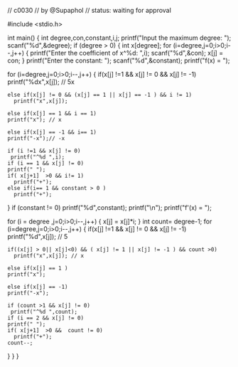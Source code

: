 // c0030
// by @Supaphol
// status: waiting for approval

#include <stdio.h>

int main()
{
  int degree,con,constant,i,j;
  printf("Input the maximum degree: ");
  scanf("%d",&degree);
  if (degree > 0)
  {
  int x[degree];
  for (i=degree,j=0;i>0;i--,j++)
  {
    printf("Enter the coefficient of x^%d: ",i);
    scanf("%d",&con);
    x[j] = con;
  }
  printf("Enter the constant: ");
  scanf("%d",&constant);
  printf("f(x) = ");
  
  for (i=degree,j=0;i>0;i--,j++)
   {
    if(x[j] !=1 && x[j] != 0 && x[j] != -1)
    printf("%dx",x[j]); // 5x
    
    else if(x[j] != 0 && (x[j] == 1 || x[j] == -1 ) && i != 1)
      printf("x",x[j]);
      
    else if(x[j] == 1 && i == 1)
    printf("x"); // x
    
    else if(x[j] == -1 && i== 1)
    printf("-x");// -x
    
    if (i !=1 && x[j] != 0)
     printf("^%d ",i);
    if (i == 1 && x[j] != 0)
    printf(" ");
    if( x[j+1]  >0 && i!= 1)
      printf("+");
    else if(i== 1 && constant > 0 )
      printf("+");

   }
   if (constant != 0)
   printf("%d",constant);
  printf("\n");
printf("f'(x) = ");
   
  for (i = degree ,j=0;i>0;i--,j++)
  {
    x[j] = x[j]*i;
  }
  int count= degree-1;
  for (i=degree,j=0;i>0;i--,j++)
   {
    if(x[j] !=1 && x[j] != 0 && x[j] != -1)
    printf("%d",x[j]); // 5
    
    if((x[j] > 0|| x[j]<0) && ( x[j] != 1 || x[j] != -1 ) && count >0)
      printf("x",x[j]); // x
      
    else if(x[j] == 1 )
    printf("x");
    
    else if(x[j] == -1)
    printf("-x");
    
    if (count >1 && x[j] != 0)
     printf("^%d ",count);
    if (i == 2 && x[j] != 0)
    printf(" ");
    if( x[j+1]  >0 &&  count != 0)
      printf("+");
    count--;
   }
  }
}
